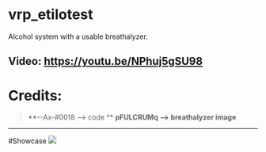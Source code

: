 # vrp_etilotest
Alcohol system with a usable breathalyzer.

Video: https://youtu.be/NPhuj5gSU98
-----------------------
# Credits:
> **--Ax-#0018  --> code **
> **pFULCRUMq --> breathalyzer image**

-----------------------
#Showcase
<img src="https://media.discordapp.net/attachments/968846746513989672/1077943258719727716/image.png?width=1123&height=613">
